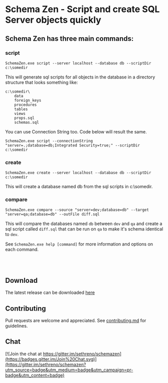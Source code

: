 # Schema Zen - Script and create SQL Server objects quickly

## Schema Zen has three main commands:

### script

    SchemaZen.exe script --server localhost --database db --scriptDir c:\somedir

This will generate sql scripts for all objects in the database in a
directory structure that looks something like:
```
c:\somedir\
	data
	foreign_keys
	procedures
	tables
	views
	props.sql
	schemas.sql
```

You can use Connection String too. Code below will result the same.

    SchemaZen.exe script --connectionString "server=.;database=db;Integrated Security=true;" --scriptDir c:\somedir

### create

    SchemaZen.exe create --server localhost --database db --scriptDir c:\somedir

This will create a database named db from the sql scripts in c:\somedir.


### compare

	SchemaZen.exe compare --source "server=dev;database=db" --target "server=qa;database=db" --outFile diff.sql

This will compare the databases named `db` between `dev` and `qa` and
create a sql script called `diff.sql` that can be run on `qa` to make it's
schema identical to `dev`.


See ```SchemaZen.exe help [command]``` for more information and options on each command.

<br><br>

## Download
The latest release can be downloaded [here](https://github.com/sethreno/schemazen/releases)

## Contributing
Pull requests are welcome and appreciated. See [contributing.md](contributing.md) for guidelines.

## Chat
[![Join the chat at https://gitter.im/sethreno/schemazen](https://badges.gitter.im/Join%20Chat.svg)](https://gitter.im/sethreno/schemazen?utm_source=badge&utm_medium=badge&utm_campaign=pr-badge&utm_content=badge)

